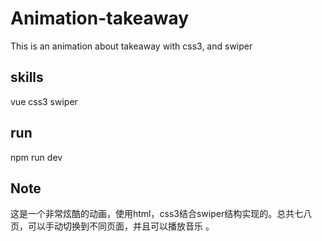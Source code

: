 # Animation-takeaway
This is an animation about takeaway with css3, and swiper
## skills
vue css3 swiper
## run 
npm run dev
## Note
这是一个非常炫酷的动画，使用html，css3结合swiper结构实现的。总共七八页，可以手动切换到不同页面，并且可以播放音乐 。
